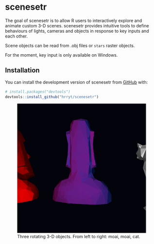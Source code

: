 
<!-- README.md is generated from README.Rmd. Please edit that file -->

# scenesetr

<!-- badges: start -->
<!-- badges: end -->

The goal of scenesetr is to allow R users to interactively explore and
animate custom 3-D scenes. scenesetr provides intuitive tools to define
behaviours of lights, cameras and objects in response to key inputs and
each other.

Scene objects can be read from .obj files or `stars` raster objects.

For the moment, key input is only available on Windows.

## Installation

You can install the development version of scenesetr from
[GitHub](https://github.com/) with:

``` r
# install.packages("devtools")
devtools::install_github("hrryt/scenesetr")
```

<figure>
<img src="man/figures/README-three.gif"
alt="Three rotating 3-D objects. From left to right: moai, moai, cat." />
<figcaption aria-hidden="true">Three rotating 3-D objects. From left to
right: moai, moai, cat.</figcaption>
</figure>

